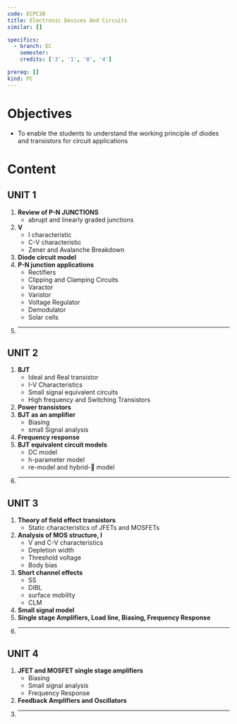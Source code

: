 ```yaml
---
code: ECPC30
title: Electronic Devices And Circuits
similar: []

specifics:
  - branch: EC
    semester: 
    credits: ['3', '1', '0', '4']

prereq: []
kind: PC
---
```


# Objectives

- To enable the students to understand the working principle of diodes and transistors for circuit applications

# Content

## UNIT 1

1. **Review of P-N JUNCTIONS**
   - abrupt and linearly graded junctions
2. **V**
   - I characteristic
   - C-V characteristic
   - Zener and Avalanche Breakdown
3. **Diode circuit model**
4. **P-N junction applications**
   - Rectifiers
   - Clipping and Clamping Circuits
   - Varactor
   - Varistor
   - Voltage Regulator
   - Demodulator
   - Solar cells
5. ****


## UNIT 2

1. **BJT**
   - Ideal and Real transistor
   - I-V Characteristics
   - Small signal equivalent circuits
   - High frequency and Switching Transistors
2. **Power transistors**
3. **BJT as an amplifier**
   - Biasing
   - small Signal analysis
4. **Frequency response**
5. **BJT equivalent circuit models**
   - DC model
   - h-parameter model
   - re-model and hybrid- model
6. ****


## UNIT 3

1. **Theory of field effect transistors**
   - Static characteristics of JFETs and MOSFETs
2. **Analysis of MOS structure, I**
   - V and C-V characteristics
   - Depletion width
   - Threshold voltage
   - Body bias
3. **Short channel effects**
   - SS
   - DIBL
   - surface mobility
   - CLM
4. **Small signal model**
5. **Single stage Amplifiers, Load line, Biasing, Frequency Response**
6. ****


## UNIT 4

1. **JFET and MOSFET single stage amplifiers**
   - Biasing
   - Small signal analysis
   - Frequency Response
2. **Feedback Amplifiers and Oscillators**
3. ****


